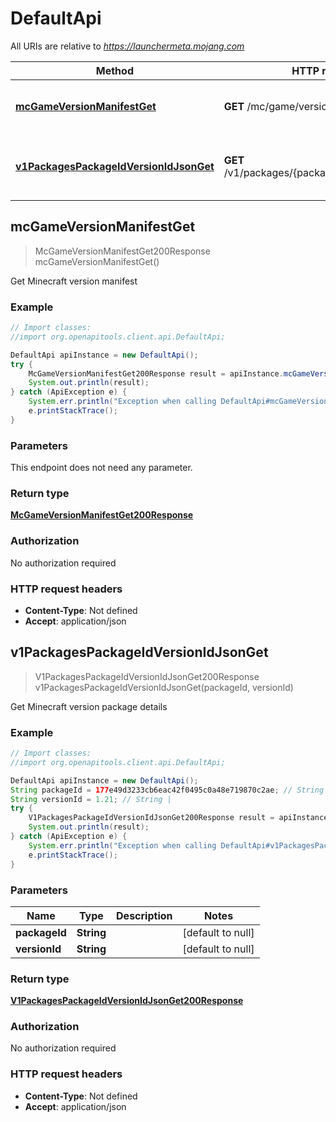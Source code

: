 # DefaultApi

All URIs are relative to *https://launchermeta.mojang.com*

Method | HTTP request | Description
------------- | ------------- | -------------
[**mcGameVersionManifestGet**](DefaultApi.md#mcGameVersionManifestGet) | **GET** /mc/game/version_manifest | Get Minecraft version manifest
[**v1PackagesPackageIdVersionIdJsonGet**](DefaultApi.md#v1PackagesPackageIdVersionIdJsonGet) | **GET** /v1/packages/{packageId}/{versionId}.json | Get Minecraft version package details



## mcGameVersionManifestGet

> McGameVersionManifestGet200Response mcGameVersionManifestGet()

Get Minecraft version manifest

### Example

```java
// Import classes:
//import org.openapitools.client.api.DefaultApi;

DefaultApi apiInstance = new DefaultApi();
try {
    McGameVersionManifestGet200Response result = apiInstance.mcGameVersionManifestGet();
    System.out.println(result);
} catch (ApiException e) {
    System.err.println("Exception when calling DefaultApi#mcGameVersionManifestGet");
    e.printStackTrace();
}
```

### Parameters

This endpoint does not need any parameter.

### Return type

[**McGameVersionManifestGet200Response**](McGameVersionManifestGet200Response.md)

### Authorization

No authorization required

### HTTP request headers

- **Content-Type**: Not defined
- **Accept**: application/json


## v1PackagesPackageIdVersionIdJsonGet

> V1PackagesPackageIdVersionIdJsonGet200Response v1PackagesPackageIdVersionIdJsonGet(packageId, versionId)

Get Minecraft version package details

### Example

```java
// Import classes:
//import org.openapitools.client.api.DefaultApi;

DefaultApi apiInstance = new DefaultApi();
String packageId = 177e49d3233cb6eac42f0495c0a48e719870c2ae; // String | 
String versionId = 1.21; // String | 
try {
    V1PackagesPackageIdVersionIdJsonGet200Response result = apiInstance.v1PackagesPackageIdVersionIdJsonGet(packageId, versionId);
    System.out.println(result);
} catch (ApiException e) {
    System.err.println("Exception when calling DefaultApi#v1PackagesPackageIdVersionIdJsonGet");
    e.printStackTrace();
}
```

### Parameters


Name | Type | Description  | Notes
------------- | ------------- | ------------- | -------------
 **packageId** | **String**|  | [default to null]
 **versionId** | **String**|  | [default to null]

### Return type

[**V1PackagesPackageIdVersionIdJsonGet200Response**](V1PackagesPackageIdVersionIdJsonGet200Response.md)

### Authorization

No authorization required

### HTTP request headers

- **Content-Type**: Not defined
- **Accept**: application/json

